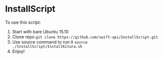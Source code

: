 # InstallScript

To use this script:

1. Start with bare Ubuntu 15.10
2. Clone repo `git clone https://github.com/swift-api/InstallScript.git`
3. Use source command to run it `source ./InstallScript/InstallKitura.sh`
4. Enjoy!
